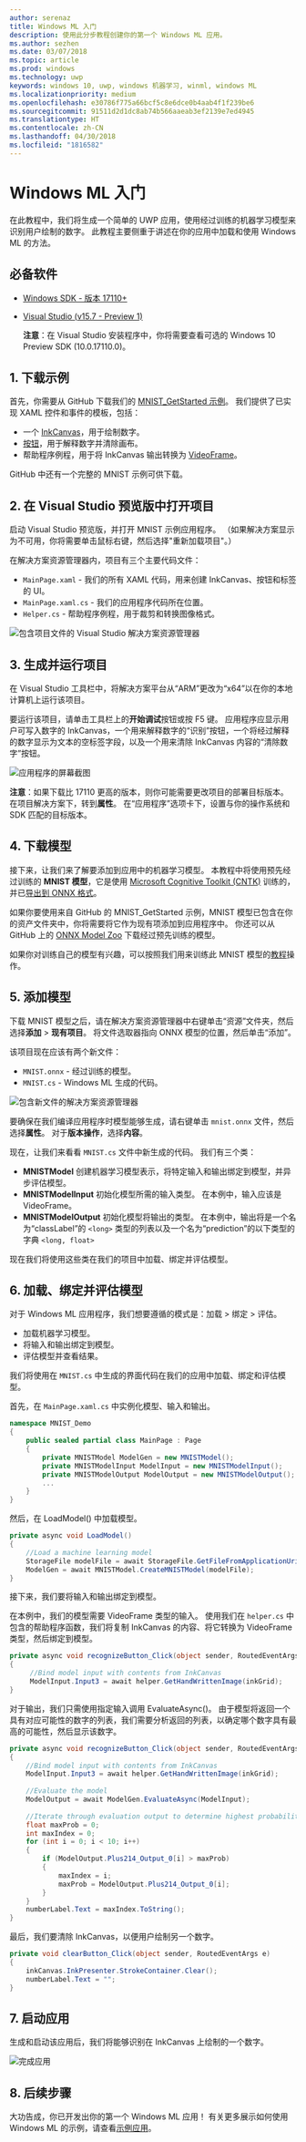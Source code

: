 ```yaml
---
author: serenaz
title: Windows ML 入门
description: 使用此分步教程创建你的第一个 Windows ML 应用。
ms.author: sezhen
ms.date: 03/07/2018
ms.topic: article
ms.prod: windows
ms.technology: uwp
keywords: windows 10, uwp, windows 机器学习, winml, windows ML
ms.localizationpriority: medium
ms.openlocfilehash: e30786f775a66bcf5c8e6dce0b4aab4f1f239be6
ms.sourcegitcommit: 91511d2d1dc8ab74b566aaeab3ef2139e7ed4945
ms.translationtype: HT
ms.contentlocale: zh-CN
ms.lasthandoff: 04/30/2018
ms.locfileid: "1816582"
---
```

# <a name="get-started-with-windows-ml"></a>Windows ML 入门

在此教程中，我们将生成一个简单的 UWP 应用，使用经过训练的机器学习模型来识别用户绘制的数字。 此教程主要侧重于讲述在你的应用中加载和使用 Windows ML 的方法。

## <a name="prerequisites"></a>必备软件

- [Windows SDK - 版本 17110+](https://www.microsoft.com/en-us/software-download/windowsinsiderpreviewSDK)
- [Visual Studio (v15.7 - Preview 1)](https://www.visualstudio.com/vs/preview/) 

    **注意**：在 Visual Studio 安装程序中，你将需要查看可选的 Windows 10 Preview SDK (10.0.17110.0)。

## <a name="1-download-the-sample"></a>1. 下载示例

首先，你需要从 GitHub 下载我们的 [MNIST_GetStarted 示例](https://github.com/Microsoft/Windows-Machine-Learning)。 我们提供了已实现 XAML 控件和事件的模板，包括：

- 一个 [InkCanvas](https://docs.microsoft.com/uwp/api/windows.ui.xaml.controls.inkcanvas)，用于绘制数字。
- [按钮](https://docs.microsoft.com/uwp/api/windows.ui.xaml.controls.button)，用于解释数字并清除画布。
- 帮助程序例程，用于将 InkCanvas 输出转换为 [VideoFrame](https://docs.microsoft.com/uwp/api/windows.media.videoframe)。

GitHub 中还有一个完整的 MNIST 示例可供下载。

## <a name="2-open-project-in-visual-studio-preview"></a>2. 在 Visual Studio 预览版中打开项目

启动 Visual Studio 预览版，并打开 MNIST 示例应用程序。 （如果解决方案显示为不可用，你将需要单击鼠标右键，然后选择"重新加载项目"。）

在解决方案资源管理器内，项目有三个主要代码文件：

- `MainPage.xaml` - 我们的所有 XAML 代码，用来创建 InkCanvas、按钮和标签的 UI。
- `MainPage.xaml.cs` - 我们的应用程序代码所在位置。
- `Helper.cs` - 帮助程序例程，用于裁剪和转换图像格式。

![包含项目文件的 Visual Studio 解决方案资源管理器](images/get-started1.png)

## <a name="3-build-and-run-project"></a>3. 生成并运行项目

在 Visual Studio 工具栏中，将解决方案平台从“ARM”更改为“x64”以在你的本地计算机上运行该项目。

要运行该项目，请单击工具栏上的**开始调试**按钮或按 F5 键。 应用程序应显示用户可写入数字的 InkCanvas，一个用来解释数字的“识别”按钮，一个将经过解释的数字显示为文本的空标签字段，以及一个用来清除 InkCanvas 内容的“清除数字”按钮。

![应用程序的屏幕截图](images/get-started2.png)

**注意**：如果下载比 17110 更高的版本，则你可能需要更改项目的部署目标版本。 在项目解决方案下，转到**属性**。 在“应用程序”选项卡下，设置与你的操作系统和 SDK 匹配的目标版本。

## <a name="4-download-a-model"></a>4. 下载模型

接下来，让我们来了解要添加到应用中的机器学习模型。 本教程中将使用预先经过训练的 **MNIST 模型**，它是使用 [Microsoft Cognitive Toolkit (CNTK)](https://docs.microsoft.com/cognitive-toolkit/) 训练的，并已[导出到 ONNX 格式](https://github.com/onnx/tutorials/blob/master/tutorials/CntkOnnxExport.ipynb)。

如果你要使用来自 GitHub 的 MNIST_GetStarted 示例，MNIST 模型已包含在你的资产文件夹中，你将需要将它作为现有项添加到应用程序中。 你还可以从 GitHub 上的 [ONNX Model Zoo](https://github.com/onnx/models) 下载经过预先训练的模型。

如果你对训练自己的模型有兴趣，可以按照我们用来训练此 MNIST 模型的[教程](train-ai-model.md)操作。

## <a name="5-add-the-model"></a>5. 添加模型

下载 MNIST 模型之后，请在解决方案资源管理器中右键单击“资源”文件夹，然后选择**添加** > **现有项目**。 将文件选取器指向 ONNX 模型的位置，然后单击“添加”。 

该项目现在应该有两个新文件：

- `MNIST.onnx` - 经过训练的模型。
- `MNIST.cs` - Windows ML 生成的代码。

![包含新文件的解决方案资源管理器](images/get-started3.png)

要确保在我们编译应用程序时模型能够生成，请右键单击 `mnist.onnx` 文件，然后选择**属性**。 对于**版本操作**，选择**内容**。

现在，让我们来看看 `MNIST.cs` 文件中新生成的代码。 我们有三个类：

- **MNISTModel** 创建机器学习模型表示，将特定输入和输出绑定到模型，并异步评估模型。 
- **MNISTModelInput** 初始化模型所需的输入类型。 在本例中，输入应该是 VideoFrame。
- **MNISTModelOutput** 初始化模型将输出的类型。 在本例中，输出将是一个名为“classLabel”的 `<long>` 类型的列表以及一个名为“prediction”的以下类型的字典 `<long, float>`

现在我们将使用这些类在我们的项目中加载、绑定并评估模型。

## <a name="6-load-bind-and-evaluate-the-model"></a>6. 加载、绑定并评估模型

对于 Windows ML 应用程序，我们想要遵循的模式是：加载 > 绑定 > 评估。

- 加载机器学习模型。
- 将输入和输出绑定到模型。
- 评估模型并查看结果。

我们将使用在 `MNIST.cs` 中生成的界面代码在我们的应用中加载、绑定和评估模型。

首先，在 `MainPage.xaml.cs` 中实例化模型、输入和输出。

```csharp
namespace MNIST_Demo
{
    public sealed partial class MainPage : Page
    {
        private MNISTModel ModelGen = new MNISTModel();
        private MNISTModelInput ModelInput = new MNISTModelInput();
        private MNISTModelOutput ModelOutput = new MNISTModelOutput();
        ...
    }
}
```

然后，在 LoadModel() 中加载模型。

```csharp
private async void LoadModel()
{
    //Load a machine learning model
    StorageFile modelFile = await StorageFile.GetFileFromApplicationUriAsync(new Uri($"ms-appx:///Assets/MNIST.onnx"));
    ModelGen = await MNISTModel.CreateMNISTModel(modelFile);
}
```

接下来，我们要将输入和输出绑定到模型。 

在本例中，我们的模型需要 VideoFrame 类型的输入。 使用我们在 `helper.cs` 中包含的帮助程序函数，我们将复制 InkCanvas 的内容、将它转换为 VideoFrame 类型，然后绑定到模型。

```csharp
private async void recognizeButton_Click(object sender, RoutedEventArgs e)
{
     //Bind model input with contents from InkCanvas
     ModelInput.Input3 = await helper.GetHandWrittenImage(inkGrid);
}
```

对于输出，我们只需使用指定输入调用 EvaluateAsync()。 由于模型将返回一个具有对应可能性的数字的列表，我们需要分析返回的列表，以确定哪个数字具有最高的可能性，然后显示该数字。

```csharp
private async void recognizeButton_Click(object sender, RoutedEventArgs e)
{
    //Bind model input with contents from InkCanvas
    ModelInput.Input3 = await helper.GetHandWrittenImage(inkGrid);
    
    //Evaluate the model
    ModelOutput = await ModelGen.EvaluateAsync(ModelInput);
            
    //Iterate through evaluation output to determine highest probability digit
    float maxProb = 0;
    int maxIndex = 0;
    for (int i = 0; i < 10; i++)
    {
        if (ModelOutput.Plus214_Output_0[i] > maxProb)
        {
            maxIndex = i;
            maxProb = ModelOutput.Plus214_Output_0[i];
        }
    }
    numberLabel.Text = maxIndex.ToString();
}
```

最后，我们要清除 InkCanvas，以便用户绘制另一个数字。

```csharp
private void clearButton_Click(object sender, RoutedEventArgs e)
{
    inkCanvas.InkPresenter.StrokeContainer.Clear();
    numberLabel.Text = "";
}
```

## <a name="7-launch-the-app"></a>7. 启动应用

生成和启动该应用后，我们将能够识别在 InkCanvas 上绘制的一个数字。

![完成应用](images/get-started4.png)

## <a name="8-next-steps"></a>8. 后续步骤

大功告成，你已开发出你的第一个 Windows ML 应用！ 有关更多展示如何使用 Windows ML 的示例，请查看[示例应用](samples.md)。